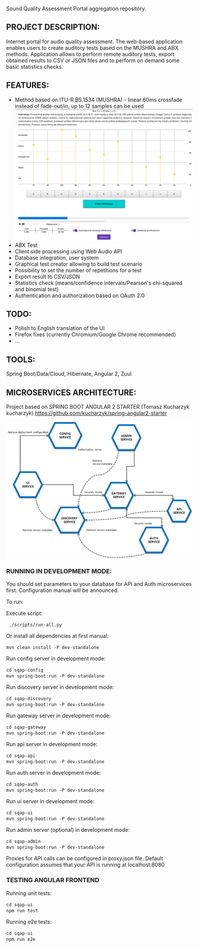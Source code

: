 Sound Quality Assessment Portal aggregation repository.

## PROJECT DESCRIPTION:
Internet portal for audio quality assessment. The web-based application enables users to create auditory tests based on the MUSHRA and ABX methods. Application allows to perform remote auditory tests, export obtained results to CSV or JSON files and to perform on demand some basic statistics checks.

## FEATURES:
* Method based on ITU-R BS.1534 (MUSHRA) - linear 60ms crossfade instead of fade-out/in, up to 12 samples can be used
![docs/mushra.jpg](docs/mushra.jpg)
* ABX Test
* Client side processing using Web Audio API
* Database integration, user system
* Graphical test creator allowing to build test scenario
* Possibility to set the number of repetitions for a test
* Export result to CSV/JSON
* Statistics check (means/confidence intervals/Pearson's chi-squared and binomial test)
* Authentication and authorization based on OAuth 2.0

## TODO:
* Polish to English translation of the UI
* Firefox fixes (currently Chromium/Google Chrome recommended)
* ...

## TOOLS:
Spring Boot/Data/Cloud, Hibernate, Angular 2, Zuul

## MICROSERVICES ARCHITECTURE:
Project based on SPRING BOOT ANGULAR 2 STARTER (Tomasz Kucharzyk kucharzyk) https://github.com/kucharzyk/spring-angular2-starter

![docs/diagram.png](docs/diagram.png)

### RUNNING IN DEVELOPMENT MODE:
You should set parameters to your database for API and Auth microservices first. Configuration manual will be announced.

To run:

Execute script:
```
 ./scripts/run-all.py
```

Or install all dependencies at first manual:
```
mvn clean install -P dev-standalone
```
Run config server in development mode:

```
cd sqap-config
mvn spring-boot:run -P dev-standalone
```

Run discovery server in development mode:
```
cd sqap-discovery
mvn spring-boot:run -P dev-standalone
```

Run gateway server in development mode:
```
cd sqap-gateway
mvn spring-boot:run -P dev-standalone
```

Run api server in development mode:
```
cd sqap-api
mvn spring-boot:run -P dev-standalone
```

Run auth server in development mode:
```
cd sqap-auth
mvn spring-boot:run -P dev-standalone
```

Run ui server in development mode:
```
cd sqap-ui
mvn spring-boot:run -P dev-standalone
```

Run admin server (optional) in development mode:
```
cd sqap-admin
mvn spring-boot:run -P dev-standalone
```

Proxies for API calls can be configured in proxy.json file.
Default configuration assumes that your API is running at localhost:8080

### TESTING ANGULAR FRONTEND

Running unit tests:
```
cd sqap-ui
npm run test
```

Running e2e tests:
```
cd sqap-ui
npm run e2e
```
